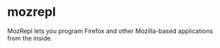 mozrepl
=======

MozRepl lets you program Firefox and other Mozilla-based applications from the inside.
